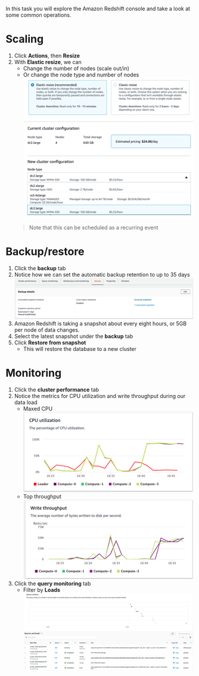 In this task you will explore the Amazon Redshift console and take a look at some common operations.

# Scaling

1. Click **Actions**, then **Resize**
2. With **Elastic resize**, we can
   * Change the number of nodes (scale out/in)
   * Or change the node type and number of nodes
   ![elastic-resize](images/elastic-resize.png)
   > Note that this can be scheduled as a recurring event

# Backup/restore

1. Click the **backup** tab
2. Notice how we can set the automatic backup retention to up to 35 days
   ![auto-backup](images/auto-backup.png)
3. Amazon Redshift is taking a snapshot about every eight hours, or 5GB per node of data changes.
4. Select the latest snapshot under the **backup** tab
5. Click **Restore from snapshot**
   * This will restore the database to a new cluster

# Monitoring

1. Click the **cluster performance** tab
2. Notice the metrics for CPU utilization and write throughput during our data load
   * Maxed CPU
   ![cpu](images/cpu.png)
   * Top throughput
   ![](images/write-throughput.png)
3. Click the **query monitoring** tab
   * Filter by **Loads**
   ![load-status](images/load-status.png)